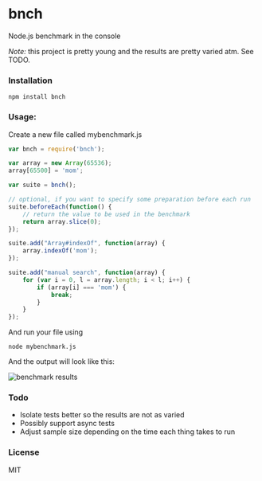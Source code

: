 # bnch

Node.js benchmark in the console

*Note:* this project is pretty young and the results are pretty varied atm. See TODO.

### Installation

    npm install bnch

### Usage:

Create a new file called mybenchmark.js

```javascript
var bnch = require('bnch');

var array = new Array(65536);
array[65500] = 'mom';

var suite = bnch();

// optional, if you want to specify some preparation before each run
suite.beforeEach(function() {
    // return the value to be used in the benchmark
    return array.slice(0);
});

suite.add("Array#indexOf", function(array) {
    array.indexOf('mom');
});

suite.add("manual search", function(array) {
    for (var i = 0, l = array.length; i < l; i++) {
        if (array[i] === 'mom') {
            break;
        }
    }
});
```

And run your file using

    node mybenchmark.js

And the output will look like this:

![benchmark results](http://f.cl.ly/items/2W1o1J000I0k0R1I1a0K/Screen%20Shot%202013-05-21%20at%2012.16.07%20AM.png)

### Todo

- Isolate tests better so the results are not as varied
- Possibly support async tests
- Adjust sample size depending on the time each thing takes to run

### License

MIT
